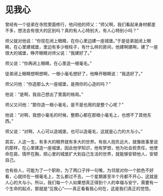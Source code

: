 # 见我心

曾经有一个徒弟在寺院里面修行，他问他的师父：“师父啊，我们看起来身材都差不多，想法会有很大的区别吗？真的有人心特别大，有人心特别小吗？”

师父就对他说：“你现在闭上眼睛，在你心里边建一座城堡。”于是徒弟就闭上眼睛，在心里建城堡，里边有多少根柱子，有什么样的房间，他建啊建啊，建了一座很大的城堡，睁开眼睛对师父说：“我建好了。”

师父说：“你再闭上眼睛，在心里造一根毫毛。”

徒弟闭上眼睛想啊想啊，一根小毫毛想好了，他睁开眼睛说：“我造好了。”

师父问他：“你造那么大一座城堡，是用你的心造的吗？”

他说：“是啊，我自己想出了里面的格局。”

师父又问他：“那你造一根小毫毛，是不是也用的是整个心呢？”

他说：“对啊，我想小毫毛的时候，整颗心都在那根小毫毛上，也想不了其他东西。”

师父说：“对啊，人心可以造城堡，也可以造毫毛，这就是心力的大与小。”

其实，人这一生，有多大的眼界就有多大的世界。有些人抱负远大，就像故事里说的那样，在心里建造一座城堡，因此他学知识，他有梦想，他为社会担责任，他使命在肩，情怀在胸，把心里的城堡扩大到自己生活的世界，就能够安顿他人，安顿自己。

也有些人，可能为了一个职称，为了两口子拌一句嘴，为邻居对你一个脸色不好看，心就绊在一根毫毛上，怎么都过不去，一个星期甚至半个月都不开心，这就是人心的大与小。所以，我们每一个人如果想真正得到个人的幸福与安宁，需要有一个生命的起点，那就是“见我心”——真正看看我心何在，这是我们真正的觉悟。